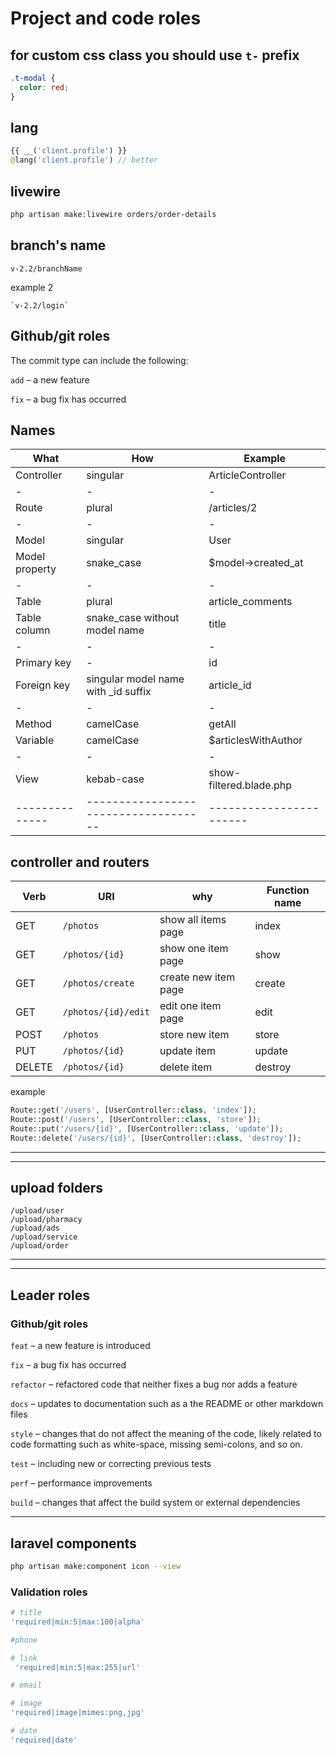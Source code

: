 # Project and code roles

## for custom css class you should use `t-` prefix

```css
.t-modal {
  color: red;
}
```

## lang

```php
{{ __('client.profile') }}
@lang('client.profile') // better
```

## livewire

```bash
php artisan make:livewire orders/order-details


```

## branch's name

`v-2.2/branchName`

example 2

```
`v-2.2/login`
```

## Github/git roles

The commit type can include the following:

`add` – a new feature

`fix` – a bug fix has occurred

## Names

| What           | How                                  | Example                 |
| -------------- | ------------------------------------ | ----------------------- |
| Controller     | singular                             | ArticleController       |
| -              | -                                    | -                       |
| Route          | plural                               | /articles/2             |
| -              | -                                    | -                       |
| Model          | singular                             | User                    |
| Model property | snake_case                           | $model->created_at      |
| -              | -                                    | -                       |
| Table          | plural                               | article_comments        |
| Table column   | snake_case without model name        | title                   |
| -              | -                                    | -                       |
| Primary key    | -                                    | id                      |
| Foreign key    | singular model name with \_id suffix | article_id              |
| -              | -                                    | -                       |
| Method         | camelCase                            | getAll                  |
| Variable       | camelCase                            | $articlesWithAuthor     |
| -              | -                                    | -                       |
| View           | kebab-case                           | show-filtered.blade.php |
| -------------- | ------------------------------------ | ----------------------- |

## controller and routers

| Verb   | URI                 | why                  | Function name |
| ------ | ------------------- | -------------------- | ------------- |
| GET    | `/photos`           | show all items page  | index         |
| GET    | `/photos/{id}`      | show one item page   | show          |
| GET    | `/photos/create`    | create new item page | create        |
| GET    | `/photos/{id}/edit` | edit one item page   | edit          |
| POST   | `/photos`           | store new item       | store         |
| PUT    | `/photos/{id}`      | update item          | update        |
| DELETE | `/photos/{id}`      | delete item          | destroy       |

example

```php
Route::get('/users', [UserController::class, 'index']);
Route::post('/users', [UserController::class, 'store']);
Route::put('/users/{id}', [UserController::class, 'update']);
Route::delete('/users/{id}', [UserController::class, 'destroy']);
```

---

---

## upload folders

```
/upload/user
/upload/pharmacy
/upload/ads
/upload/service
/upload/order
```

---

---

## Leader roles

### Github/git roles

`feat` – a new feature is introduced

`fix` – a bug fix has occurred

`refactor` – refactored code that neither fixes a bug nor adds a feature

`docs` – updates to documentation such as a the README or other markdown files

`style` – changes that do not affect the meaning of the code, likely related to code formatting such as white-space, missing semi-colons, and so on.

`test` – including new or correcting previous tests

`perf` – performance improvements

`build` – changes that affect the build system or external dependencies

---

## laravel components

```bash
php artisan make:component icon --view

```

### Validation roles

```php
# title
'required|min:5|max:100|alpha'

#phone

# link
 'required|min:5|max:255|url'

# email

# image
'required|image|mimes:png,jpg'

# date
'required|date'

```
